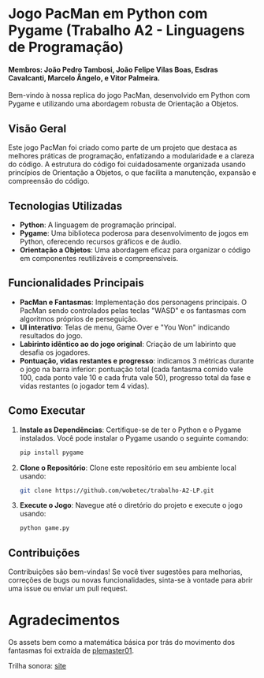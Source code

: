 # Jogo PacMan em Python com Pygame (Trabalho A2 - Linguagens de Programação)

#### Membros: João Pedro Tambosi, João Felipe Vilas Boas, Esdras Cavalcanti, Marcelo Ângelo, e Vitor Palmeira.

Bem-vindo à nossa replica do jogo PacMan, desenvolvido em Python com Pygame e utilizando uma abordagem robusta de Orientação a Objetos.

## Visão Geral

Este jogo PacMan foi criado como parte de um projeto que destaca as melhores práticas de programação, enfatizando a modularidade e a clareza do código. A estrutura do código foi cuidadosamente organizada usando princípios de Orientação a Objetos, o que facilita a manutenção, expansão e compreensão do código.

## Tecnologias Utilizadas

- **Python**: A linguagem de programação principal.
- **Pygame**: Uma biblioteca poderosa para desenvolvimento de jogos em Python, oferecendo recursos gráficos e de áudio.
- **Orientação a Objetos**: Uma abordagem eficaz para organizar o código em componentes reutilizáveis e compreensíveis.

## Funcionalidades Principais

- **PacMan e Fantasmas**: Implementação dos personagens principais. O PacMan sendo controlados pelas teclas "WASD" e os fantasmas com algoritmos próprios de perseguição.
- **UI interativo**: Telas de menu, Game Over e "You Won" indicando resultados do jogo.
- **Labirinto idêntico ao do jogo original**: Criação de um labirinto que desafia os jogadores.
- **Pontuação, vidas restantes e progresso**: indicamos 3 métricas durante o jogo na barra inferior: pontuação total (cada fantasma comido vale 100, cada ponto vale 10 e cada fruta vale 50), progresso total da fase e vidas restantes (o jogador tem 4 vidas).

## Como Executar

1. **Instale as Dependências**: Certifique-se de ter o Python e o Pygame instalados. Você pode instalar o Pygame usando o seguinte comando:

   ```bash
   pip install pygame
   ```

2. **Clone o Repositório**: Clone este repositório em seu ambiente local usando:

   ```bash
   git clone https://github.com/wobetec/trabalho-A2-LP.git
   ```

3. **Execute o Jogo**: Navegue até o diretório do projeto e execute o jogo usando:
   ```bash
   python game.py
   ```

## Contribuições

Contribuições são bem-vindas! Se você tiver sugestões para melhorias, correções de bugs ou novas funcionalidades, sinta-se à vontade para abrir uma issue ou enviar um pull request.

# Agradecimentos

Os assets bem como a matemática básica por trás do movimento dos fantasmas foi extraída de [plemaster01](https://github.com/plemaster01/PythonPacman).

Trilha sonora: [site](https://www.classicgaming.cc/classics/pac-man/sounds)
